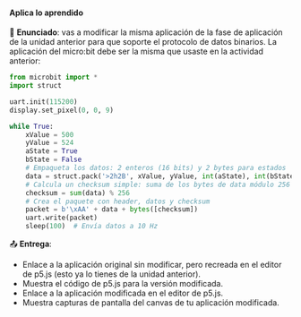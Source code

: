 #### Aplica lo aprendido

🎯 **Enunciado**: vas a modificar la misma aplicación de la fase de aplicación de la 
unidad anterior para que soporte el protocolo de datos binarios. La aplicación 
del micro:bit debe ser la misma que usaste en la actividad anterior:

``` py
from microbit import *
import struct

uart.init(115200)
display.set_pixel(0, 0, 9)

while True:
    xValue = 500
    yValue = 524
    aState = True
    bState = False
    # Empaqueta los datos: 2 enteros (16 bits) y 2 bytes para estados
    data = struct.pack('>2h2B', xValue, yValue, int(aState), int(bState))
    # Calcula un checksum simple: suma de los bytes de data módulo 256
    checksum = sum(data) % 256
    # Crea el paquete con header, datos y checksum
    packet = b'\xAA' + data + bytes([checksum])
    uart.write(packet)
    sleep(100)  # Envía datos a 10 Hz
```

📤 **Entrega**:

- Enlace a la aplicación original sin modificar, pero recreada en el editor de p5.js (esto 
ya lo tienes de la unidad anterior).
- Muestra el código de p5.js para la versión modificada.
- Enlace a la aplicación modificada en el editor de p5.js.
- Muestra capturas de pantalla del canvas de tu aplicación modificada.
